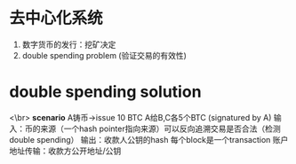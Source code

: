 # 去中心化系统
1. 数字货币的发行：挖矿决定
2. double spending problem (验证交易的有效性)
# double spending solution
<\br>
**scenario**
A铸币->issue 10 BTC
A给B,C各5个BTC (signatured by A)
输入：币的来源（一个hash pointer指向来源）可以反向追溯交易是否合法（检测double spending）
输出：收款人公钥的hash
每个block是一个transaction
账户地址传输：收款方公开地址/公钥

